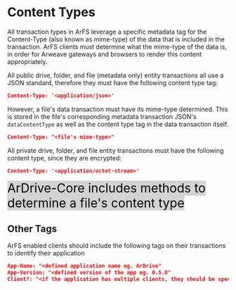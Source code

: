 # Content Types

All transaction types in ArFS leverage a specific metadata tag for the Content-Type (also known as mime-type) of the data that is included in the transaction. ArFS clients must determine what the mime-type of the data is, in order for Arweave gateways and browsers to render this content appropriately.

All public drive, folder, and file (metadata only) entity transactions all use a JSON standard, therefore they must have the following content type tag:

```json
Content-Type: '<application/json>'
```

However, a file's data transaction must have its mime-type determined. This is stored in the file's corresponding metadata transaction JSON's `dataContentType` as well as the content type tag in the data transaction itself.

```json
Content-Type: "<file's mime-type>"
```

All private drive, folder, and file entity transactions must have the following content type, since they are encrypted:

```json
Content-Type: '<application/octet-stream>'
```

<mark style="background: #d3d3d3; font-size: 200%">ArDrive-Core includes methods to determine a file's content type</mark>


## Other Tags

ArFS enabled clients should include the following tags on their transactions to identify their application

```json
App-Name: "<defined application name eg. ArDrive"
App-Version: "<defined version of the app eg. 0.5.0"
Client?: "<if the application has multiple clients, they should be specified here eg. Web" 
```



